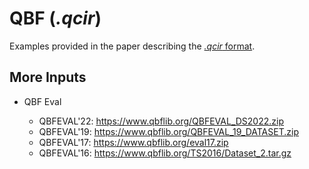 # QBF (*.qcir*)

Examples provided in the paper describing the
[*.qcir* format](https://www.qbflib.org/qcir.pdf).

## More Inputs

- QBF Eval

  - QBFEVAL'22: https://www.qbflib.org/QBFEVAL_DS2022.zip
  - QBFEVAL'19: https://www.qbflib.org/QBFEVAL_19_DATASET.zip
  - QBFEVAL'17: https://www.qbflib.org/eval17.zip
  - QBFEVAL'16: https://www.qbflib.org/TS2016/Dataset_2.tar.gz
